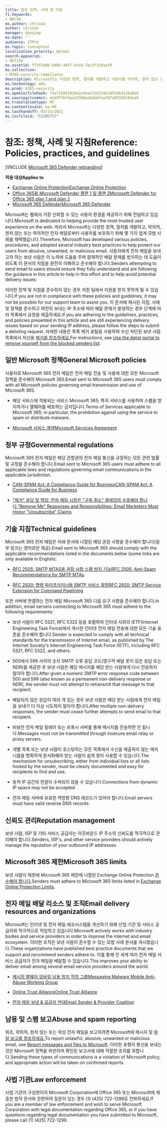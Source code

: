 ```yaml
---
title: 참조 정책, 사례 및 지침
f1.keywords:
- NOCSH
ms.author: chrisda
author: chrisda
manager: dansimp
ms.date: ''
audience: ITPro
ms.topic: conceptual
localization_priority: Normal
search.appverid:
- MET150
ms.assetid: ff3f140b-b005-445f-bfe0-7bc3f328aaf0
ms.collection:
- M365-security-compliance
description: Microsoft는 다양한 정책, 절차를 개발하고 사용자를 악의적, 원치 않는 또는 악의적인 전자 메일로부터 보호하기 위해 여러 업계 모범 사례를 채택했습니다.
ms.technology: mdo
ms.prod: m365-security
ms.openlocfilehash: f1a71b891829a2c9ea31502342c855db4126a6b5
ms.sourcegitcommit: dcb97fbfdae52960ae62b6faa707a05358193ed5
ms.translationtype: MT
ms.contentlocale: ko-KR
ms.lasthandoff: 03/25/2021
ms.locfileid: "51205757"
---
```

# <a name="reference-policies-practices-and-guidelines"></a><span data-ttu-id="ac8d5-103">참조: 정책, 사례 및 지침</span><span class="sxs-lookup"><span data-stu-id="ac8d5-103">Reference: Policies, practices, and guidelines</span></span>

[!INCLUDE [Microsoft 365 Defender rebranding](../includes/microsoft-defender-for-office.md)]

<span data-ttu-id="ac8d5-104">**적용 대상**</span><span class="sxs-lookup"><span data-stu-id="ac8d5-104">**Applies to**</span></span>
- [<span data-ttu-id="ac8d5-105">Exchange Online Protection</span><span class="sxs-lookup"><span data-stu-id="ac8d5-105">Exchange Online Protection</span></span>](exchange-online-protection-overview.md)
- [<span data-ttu-id="ac8d5-106">Office 365용 Microsoft Defender 플랜 1 및 플랜 2</span><span class="sxs-lookup"><span data-stu-id="ac8d5-106">Microsoft Defender for Office 365 plan 1 and plan 2</span></span>](defender-for-office-365.md)
- [<span data-ttu-id="ac8d5-107">Microsoft 365 Defender</span><span class="sxs-lookup"><span data-stu-id="ac8d5-107">Microsoft 365 Defender</span></span>](../defender/microsoft-365-defender.md)

<span data-ttu-id="ac8d5-108">Microsoft는 웹에서 가장 신뢰할 수 있는 사용자 환경을 제공하기 위해 전념하고 있습니다.</span><span class="sxs-lookup"><span data-stu-id="ac8d5-108">Microsoft is dedicated to helping provide the most trusted user experience on the web.</span></span> <span data-ttu-id="ac8d5-109">따라서 Microsoft는 다양한 정책, 절차를 개발하고, 악의적, 원치 않는 또는 악의적인 전자 메일로부터 사용자를 보호하기 위해 몇 가지 업계 모범 사례를 채택했습니다.</span><span class="sxs-lookup"><span data-stu-id="ac8d5-109">Therefore, Microsoft has developed various policies, procedures, and adopted several industry best practices to help protect our users from abusive, unwanted, or malicious email.</span></span> <span data-ttu-id="ac8d5-110">사용자에게 전자 메일을 보내고자 하는 보낸 사람은 이 노력에 도움을 주며 잠재적인 배달 문제를 방지하는 데 도움이 되도록 이 문서의 지침을 완전히 이해하고 준수해야 합니다.</span><span class="sxs-lookup"><span data-stu-id="ac8d5-110">Senders attempting to send email to users should ensure they fully understand and are following the guidance in this article to help in this effort and to help avoid potential delivery issues.</span></span>

<span data-ttu-id="ac8d5-111">이러한 정책 및 지침을 준수하지 않는 경우 지원 팀에서 지원을 받지 못하게 될 수 있습니다.</span><span class="sxs-lookup"><span data-stu-id="ac8d5-111">If you are not in compliance with these policies and guidelines, it may not be possible for our support team to assist you.</span></span> <span data-ttu-id="ac8d5-112">이 문서에 제시된 지침, 사례 및 정책을 준수하고 여전히 보내는 IP 주소에 따라 배달 문제가 발생하는 경우 단계에 따라 목록에서 요청을 제출하세요.</span><span class="sxs-lookup"><span data-stu-id="ac8d5-112">If you are adhering to the guidelines, practices, and policies presented in this article and are still experiencing delivery issues based on your sending IP address, please follow the steps to submit a delisting request.</span></span> <span data-ttu-id="ac8d5-113">자세한 내용은 목록 제거 포털을 사용하여 수신 차단된 보낸 사람 목록에서 자신을 [제거를 참조하세요.](use-the-delist-portal-to-remove-yourself-from-the-office-365-blocked-senders-lis.md)</span><span class="sxs-lookup"><span data-stu-id="ac8d5-113">For instructions, see [Use the delist portal to remove yourself from the blocked senders list](use-the-delist-portal-to-remove-yourself-from-the-office-365-blocked-senders-lis.md).</span></span>

## <a name="general-microsoft-policies"></a><span data-ttu-id="ac8d5-114">일반 Microsoft 정책</span><span class="sxs-lookup"><span data-stu-id="ac8d5-114">General Microsoft policies</span></span>

<span data-ttu-id="ac8d5-115">사용자로 Microsoft 365 전자 메일은 전자 메일 전송 및 사용에 대한 모든 Microsoft 정책을 준수해야 Microsoft 365.</span><span class="sxs-lookup"><span data-stu-id="ac8d5-115">Email sent to Microsoft 365 users must comply with all Microsoft policies governing email transmission and use of Microsoft 365.</span></span>

- <span data-ttu-id="ac8d5-116">해당 서비스에 적용되는 서비스 Microsoft 365; 특히 서비스를 사용하여 스팸을 방지하거나 맬웨어를 배포하는 금지입니다.</span><span class="sxs-lookup"><span data-stu-id="ac8d5-116">Terms of Services applicable to Microsoft 365; in particular, the prohibition against using the service to spam or distribute malware.</span></span>

- [<span data-ttu-id="ac8d5-117">Microsoft 서비스 계약</span><span class="sxs-lookup"><span data-stu-id="ac8d5-117">Microsoft Services Agreement</span></span>](https://www.microsoft.com/servicesagreement/)

## <a name="governmental-regulations"></a><span data-ttu-id="ac8d5-118">정부 규정</span><span class="sxs-lookup"><span data-stu-id="ac8d5-118">Governmental regulations</span></span>

<span data-ttu-id="ac8d5-119">Microsoft 365 전자 메일은 해당 관할권의 전자 메일 통신을 규정하는 모든 관련 법률 및 규정을 준수해야 합니다.</span><span class="sxs-lookup"><span data-stu-id="ac8d5-119">Email sent to Microsoft 365 users must adhere to all applicable laws and regulations governing email communications in the applicable jurisdiction.</span></span>

- [<span data-ttu-id="ac8d5-120">CAN-SPAM Act: A Compliance Guide for Business</span><span class="sxs-lookup"><span data-stu-id="ac8d5-120">CAN-SPAM Act: A Compliance Guide for Business</span></span>](https://www.ftc.gov/tips-advice/business-center/guidance/can-spam-act-compliance-guide-business)

- [<span data-ttu-id="ac8d5-121">"제거" 응답 및 책임: 전자 메일 시장은 "구독 취소" 클레임의 수호해야 합니다.</span><span class="sxs-lookup"><span data-stu-id="ac8d5-121">"Remove Me" Responses and Responsibilities: Email Marketers Must Honor "Unsubscribe" Claims</span></span>](https://www.lawpublish.com/ftc-emai-marketers-unsubscribe-claims.html)

## <a name="technical-guidelines"></a><span data-ttu-id="ac8d5-122">기술 지침</span><span class="sxs-lookup"><span data-stu-id="ac8d5-122">Technical guidelines</span></span>

<span data-ttu-id="ac8d5-123">Microsoft 365 전자 메일은 아래 문서에 나열된 해당 권장 사항을 준수해야 합니다(일부 링크는 영어로만 제공).</span><span class="sxs-lookup"><span data-stu-id="ac8d5-123">Email sent to Microsoft 365 should comply with the applicable recommendations listed in the documents below (some links are only available in English).</span></span>

- [<span data-ttu-id="ac8d5-124">RFC 2505: SMTP MTAS용 권장 사항 스팸 방지 기능</span><span class="sxs-lookup"><span data-stu-id="ac8d5-124">RFC 2505: Anti-Spam Recommendations for SMTP MTAs</span></span>](https://www.ietf.org/rfc/rfc2505.txt)

- [<span data-ttu-id="ac8d5-125">RFC 2920: 명령 파이프라이너용 SMTP 서비스 확장</span><span class="sxs-lookup"><span data-stu-id="ac8d5-125">RFC 2920: SMTP Service Extension for Command Pipelining</span></span>](https://www.ietf.org/rfc/rfc2920.txt)

<span data-ttu-id="ac8d5-126">또한 서버에 연결하는 전자 메일 Microsoft 365 다음 요구 사항을 준수해야 합니다.</span><span class="sxs-lookup"><span data-stu-id="ac8d5-126">In addition, email servers connecting to Microsoft 365 must adhere to the following requirements:</span></span>

- <span data-ttu-id="ac8d5-127">보낸 사람이 RFC 5321, RFC 5322 등을 포함하여 인터넷 사회의 IETF(Internet Engineering Task Force)에서 게시한 인터넷 전자 메일 전송에 대한 모든 기술 표준을 준수해야 합니다.</span><span class="sxs-lookup"><span data-stu-id="ac8d5-127">Sender is expected to comply with all technical standards for the transmission of Internet email, as published by The Internet Society's Internet Engineering Task Force (IETF), including RFC 5321, RFC 5322, and others.</span></span>

- <span data-ttu-id="ac8d5-128">500에서 599 사이의 숫자 SMTP 오류 응답 코드(영구적 배달 못지 않은 응답 또는 NDR)를 제공한 후 보낸 사람은 해당 메시지를 해당 받는 사람에게 다시 전송하지 말아야 합니다.</span><span class="sxs-lookup"><span data-stu-id="ac8d5-128">After given a numeric SMTP error response code between 500 and 599 (also known as a permanent non-delivery response or NDR), the sender must not attempt to retransmit that message to that recipient.</span></span>

- <span data-ttu-id="ac8d5-129">배달되지 않은 응답이 여러 개 있는 경우 보낸 사람은 해당 받는 사람에게 전자 메일을 보내기 더 이상 시도하지 말아야 합니다.</span><span class="sxs-lookup"><span data-stu-id="ac8d5-129">After multiple non-delivery responses, the sender must cease further attempts to send email to that recipient.</span></span>

- <span data-ttu-id="ac8d5-130">비보안 전자 메일 릴레이 또는 프록시 서버를 통해 메시지를 전송하면 안 됩니다.</span><span class="sxs-lookup"><span data-stu-id="ac8d5-130">Messages must not be transmitted through insecure email relay or proxy servers.</span></span>

- <span data-ttu-id="ac8d5-131">개별 목록 또는 보낸 사람이 호스팅하는 모든 목록에서 수신을 제출하지 않는 메커니즘을 명확하게 문서화해야 받는 사람이 쉽게 찾아 사용할 수 있습니다.</span><span class="sxs-lookup"><span data-stu-id="ac8d5-131">The mechanism for unsubscribing, either from individual lists or all lists hosted by the sender, must be clearly documented and easy for recipients to find and use.</span></span>

- <span data-ttu-id="ac8d5-132">동적 IP 공간의 연결이 수락되지 않을 수 있습니다.</span><span class="sxs-lookup"><span data-stu-id="ac8d5-132">Connections from dynamic IP space may not be accepted.</span></span>

- <span data-ttu-id="ac8d5-133">전자 메일 서버에 유효한 역방향 DNS 레코드가 있어야 합니다.</span><span class="sxs-lookup"><span data-stu-id="ac8d5-133">Email servers must have valid reverse DNS records.</span></span>

## <a name="reputation-management"></a><span data-ttu-id="ac8d5-134">신뢰도 관리</span><span class="sxs-lookup"><span data-stu-id="ac8d5-134">Reputation management</span></span>

<span data-ttu-id="ac8d5-135">보낸 사람, ISP 및 기타 서비스 공급자는 아웃바운드 IP 주소의 신뢰도를 적극적으로 관리해야 합니다.</span><span class="sxs-lookup"><span data-stu-id="ac8d5-135">Senders, ISP's, and other service providers should actively manage the reputation of your outbound IP addresses.</span></span>

## <a name="microsoft-365-limits"></a><span data-ttu-id="ac8d5-136">Microsoft 365 제한</span><span class="sxs-lookup"><span data-stu-id="ac8d5-136">Microsoft 365 limits</span></span>

<span data-ttu-id="ac8d5-137">보낸 사람이 제한에 Microsoft 365 제한에 나열된 Exchange Online Protection [준수해야 합니다.](/office365/servicedescriptions/exchange-online-protection-service-description/exchange-online-protection-limits)</span><span class="sxs-lookup"><span data-stu-id="ac8d5-137">Senders must adhere to Microsoft 365 limits listed in [Exchange Online Protection Limits](/office365/servicedescriptions/exchange-online-protection-service-description/exchange-online-protection-limits).</span></span>

## <a name="email-delivery-resources-and-organizations"></a><span data-ttu-id="ac8d5-138">전자 메일 배달 리소스 및 조직</span><span class="sxs-lookup"><span data-stu-id="ac8d5-138">Email delivery resources and organizations</span></span>

<span data-ttu-id="ac8d5-139">Microsoft는 인터넷 및 전자 메일 에코시스템을 개선하기 위해 산업 기관 및 서비스 공급자와 적극적으로 작업하고 있습니다.</span><span class="sxs-lookup"><span data-stu-id="ac8d5-139">Microsoft actively works with industry bodies and service providers in order to improve the internet and email ecosystem.</span></span> <span data-ttu-id="ac8d5-140">이러한 조직은 보낸 사람이 준수할 수 있는 모범 사례 문서를 게시했습니다.</span><span class="sxs-lookup"><span data-stu-id="ac8d5-140">These organizations have published best practice documents that we support and recommend senders adhere to.</span></span> <span data-ttu-id="ac8d5-141">이를 통해 전 세계 여러 전자 메일 서비스 공급자가 전자 메일을 배달할 수 있습니다.</span><span class="sxs-lookup"><span data-stu-id="ac8d5-141">This improves your ability to deliver email among several email service providers around the world.</span></span>

- [<span data-ttu-id="ac8d5-142">메시징 맬웨어 모바일 남용 방지 작업 그룹</span><span class="sxs-lookup"><span data-stu-id="ac8d5-142">Messaging Malware Mobile Anti-Abuse Working Group</span></span>](https://www.m3aawg.org/)

- [<span data-ttu-id="ac8d5-143">Online Trust Alliance</span><span class="sxs-lookup"><span data-stu-id="ac8d5-143">Online Trust Alliance</span></span>](https://www.internetsociety.org/ota/)

- [<span data-ttu-id="ac8d5-144">전자 메일 보낸 & 공급자 연대</span><span class="sxs-lookup"><span data-stu-id="ac8d5-144">Email Sender & Provider Coalition</span></span>](https://www.espcoalition.org/)

## <a name="abuse-and-spam-reporting"></a><span data-ttu-id="ac8d5-145">남용 및 스팸 보고</span><span class="sxs-lookup"><span data-stu-id="ac8d5-145">Abuse and spam reporting</span></span>

<span data-ttu-id="ac8d5-146">위조, 악의적, 원치 않는 또는 악성 전자 메일을 보고하려면 Microsoft에 메시지 및 [파일 보고를 참조하세요.](report-junk-email-messages-to-microsoft.md)</span><span class="sxs-lookup"><span data-stu-id="ac8d5-146">To report unlawful, abusive, unwanted or malicious email, see [Report messages and files to Microsoft](report-junk-email-messages-to-microsoft.md).</span></span> <span data-ttu-id="ac8d5-147">이러한 유형의 통신을 보내는 것은 Microsoft 정책을 위반하며 확인된 보고서에 대해 적절한 조치를 취합니다.</span><span class="sxs-lookup"><span data-stu-id="ac8d5-147">Sending these types of communications is a violation of Microsoft policy, and appropriate action will be taken on confirmed reports.</span></span>

## <a name="law-enforcement"></a><span data-ttu-id="ac8d5-148">사법 기관</span><span class="sxs-lookup"><span data-stu-id="ac8d5-148">Law enforcement</span></span>

<span data-ttu-id="ac8d5-149">사법 기관의 구성원이자 Microsoft Corporation에 Office 365 또는 Microsoft에 제출한 법적 문서와 관련하여 질문이 있는 경우 (1) (425) 722-1299로 전화하세요.</span><span class="sxs-lookup"><span data-stu-id="ac8d5-149">If you are a member of law enforcement and wish to serve Microsoft Corporation with legal documentation regarding Office 365, or if you have questions regarding legal documentation you have submitted to Microsoft, please call (1) (425) 722-1299.</span></span>